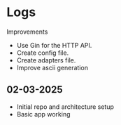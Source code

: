 # Logs

Improvements

- Use Gin for the HTTP API.
- Create config file.
- Create adapters file.
- Improve ascii generation

## 02-03-2025

- Initial repo and architecture setup
- Basic app working
